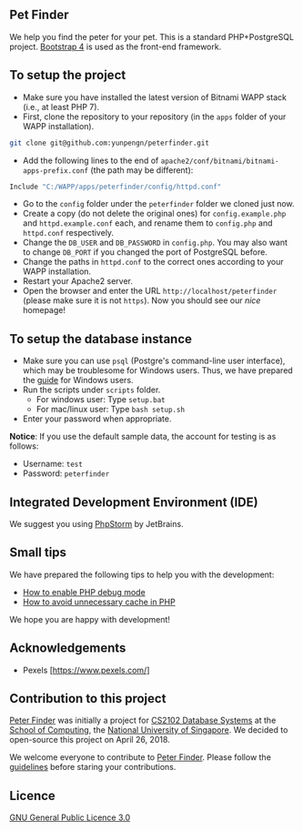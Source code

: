 ## Pet Finder

We help you find the peter for your pet. This is a standard PHP+PostgreSQL project. [Bootstrap 4](https://getbootstrap.com/) is used as the front-end framework.

## To setup the project

- Make sure you have installed the latest version of Bitnami WAPP stack (i.e., at least PHP 7).
- First, clone the repository to your repository (in the `apps` folder of your WAPP installation).
```bash
git clone git@github.com:yunpengn/peterfinder.git
```
- Add the following lines to the end of `apache2/conf/bitnami/bitnami-apps-prefix.conf` (the path may be different):
```bash
Include "C:/WAPP/apps/peterfinder/config/httpd.conf"
```
- Go to the `config` folder under the `peterfinder` folder we cloned just now.
- Create a copy (do not delete the original ones) for `config.example.php` and `httpd.example.conf` each, and rename them to `config.php` and `httpd.conf` respectively.
- Change the `DB_USER` and `DB_PASSWORD` in `config.php`. You may also want to change `DB_PORT` if you changed the port of PostgreSQL before.
- Change the paths in `httpd.conf` to the correct ones according to your WAPP installation.
- Restart your Apache2 server.
- Open the browser and enter the URL `http://localhost/peterfinder` (please make sure it is not `https`). Now you should see our _nice_ homepage!

## To setup the database instance

- Make sure you can use `psql` (Postgre's command-line user interface), which may be troublesome for Windows users. Thus, we have prepared the [guide](docs/psql_setup.md) for Windows users.
- Run the scripts under `scripts` folder.
    - For windows user: Type `setup.bat`
    - For mac/linux user: Type `bash setup.sh`
- Enter your password when appropriate.

**Notice**: If you use the default sample data, the account for testing is as follows:
- Username: `test`
- Password: `peterfinder`

## Integrated Development Environment (IDE)

We suggest you using [PhpStorm](https://www.jetbrains.com/phpstorm/) by JetBrains.

## Small tips

We have prepared the following tips to help you with the development:

- [How to enable PHP debug mode](docs/php_debug.md)
- [How to avoid unnecessary cache in PHP](docs/php_cache.md)

We hope you are happy with development!

## Acknowledgements

- Pexels [https://www.pexels.com/]

## Contribution to this project

[Peter Finder](https://github.com/yunpengn/peterfinder) was initially a project for [CS2102 Database Systems](https://yunpengn.github.io/CS2102/) at the [School of Computing](https://www.comp.nus.edu.sg), the [National University of Singapore](http://www.nus.edu.sg). We decided to open-source this project on April 26, 2018.

We welcome everyone to contribute to [Peter Finder](https://github.com/yunpengn/peterfinder). Please follow the [guidelines](docs/CONTRIBUTING.md) before staring your contributions.

## Licence

[GNU General Public Licence 3.0](LICENSE)
